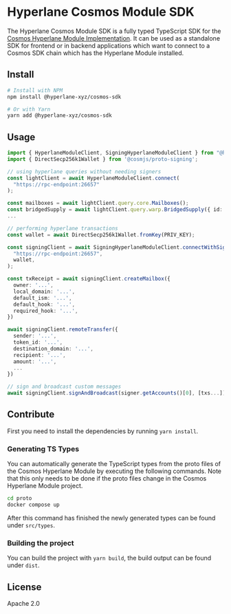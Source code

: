 # Hyperlane Cosmos Module SDK

The Hyperlane Cosmos Module SDK is a fully typed TypeScript SDK for the [Cosmos Hyperlane Module Implementation](https://github.com/bcp-innovations/hyperlane-cosmos).
It can be used as a standalone SDK for frontend or in backend applications which want to connect to a Cosmos SDK chain which has the Hyperlane Module installed.

## Install

```bash
# Install with NPM
npm install @hyperlane-xyz/cosmos-sdk

# Or with Yarn
yarn add @hyperlane-xyz/cosmos-sdk
```

## Usage

```ts
import { HyperlaneModuleClient, SigningHyperlaneModuleClient } from "@hyperlane-xyz/cosmos-sdk";
import { DirectSecp256k1Wallet } from '@cosmjs/proto-signing';

// using hyperlane queries without needing signers
const lightClient = await HyperlaneModuleClient.connect(
  "https://rpc-endpoint:26657"
);

const mailboxes = await lightClient.query.core.Mailboxes();
const bridgedSupply = await lightClient.query.warp.BridgedSupply({ id: "token-id" });
...

// performing hyperlane transactions
const wallet = await DirectSecp256k1Wallet.fromKey(PRIV_KEY);

const signingClient = await SigningHyperlaneModuleClient.connectWithSigner(
  "https://rpc-endpoint:26657",
  wallet,
);

const txReceipt = await signingClient.createMailbox({
  owner: '...',
  local_domain: '...',
  default_ism: '...',
  default_hook: '...',
  required_hook: '...',
})

await signingClient.remoteTransfer({
  sender: '...',
  token_id: '...',
  destination_domain: '...',
  recipient: '...',
  amount: '...',
  ...
})

// sign and broadcast custom messages
await signingClient.signAndBroadcast(signer.getAccounts()[0], [txs...])
```

## Contribute

First you need to install the dependencies by running `yarn install`.

### Generating TS Types

You can automatically generate the TypeScript types from the proto files of the Cosmos Hyperlane Module by executing the following commands. Note that this only needs to be done if the proto files change in the Cosmos Hyperlane Module project.

```bash
cd proto
docker compose up
```

After this command has finished the newly generated types can be found under `src/types`.

### Building the project

You can build the project with `yarn build`, the build output can be found under `dist`.

## License

Apache 2.0
